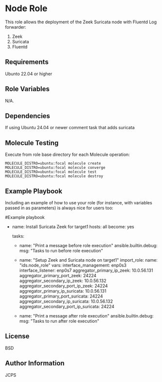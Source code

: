 Node Role
=========

This role allows the deployment of the Zeek Suricata node with Fluentd Log forwarder:

1. Zeek
2. Suricata
3. Fluentd

Requirements
------------

Ubunto 22.04 or higher

Role Variables
--------------

N/A.

Dependencies
------------

If using Ubuntu 24.04 or newer comment task that adds suricata 

Molecule Testing
----------------

Execute from role base directory for each Molecule operation:

    MOLECULE_DISTRO=ubuntu:focal molecule create
    MOLECULE_DISTRO=ubuntu:focal molecule converge
    MOLECULE_DISTRO=ubuntu:focal molecule test
    MOLECULE_DISTRO=ubuntu:focal molecule destroy


Example Playbook
----------------

Including an example of how to use your role (for instance, with variables passed in as parameters) is always nice for users too:

#Example playbook
- name: Install Suricata Zeek for target1
  hosts: all
  become: yes
    
  tasks:
    - name: "Print a message before role execution"
      ansible.builtin.debug:
        msg: "Tasks to run before role execution"
    
    - name: "Setup Zeek and Suricata node on  target1"
      import_role:
        name: "ids.node_role"
      vars:
        interface_management: enp0s3
        interface_listener: enp0s7
        aggregator_primary_ip_zeek: 10.0.56.131
        aggregator_primary_port_zeek: 24224
        aggregator_secondary_ip_zeek: 10.0.56.132
        aggregator_secondary_port_ip_zeek: 24224
        aggregator_primary_ip_suricata: 10.0.56.131
        aggregator_primary_port_suricata: 24224
        aggregator_secondary_ip_suricata: 10.0.56.132
        aggregator_secondary_port_ip_suricata: 24224
    
    - name: "Print a message after role execution"
      ansible.builtin.debug:
        msg: "Tasks to run after role execution"
    


License
-------

BSD

Author Information
------------------

JCPS
